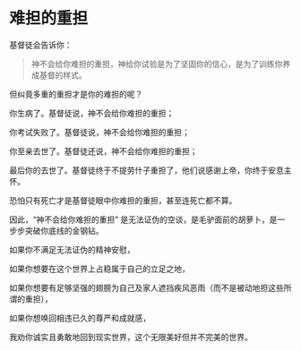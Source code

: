 # 难担的重担

基督徒会告诉你：

> 神不会给你难担的重担，神给你试验是为了坚固你的信心，是为了训练你养成基督的样式。

但纠竟多重的重担才是你的难担的呢？

你生病了。基督徒说，神不会给你难担的重担；

你考试失败了。基督徒说，神不会给你难担的重担；

你至亲去世了。基督徒还说，神不会给你难担的重担；

最后你的去世了。基督徒终于不提劳什子重担了，他们说感谢上帝，你终于安息主怀。

恐怕只有死亡才是基督徒眼中你难担的重担，甚至连死亡都不算。

因此，“神不会给你难担的重担” 是无法证伪的空谈，是毛驴面前的胡萝卜，是一步步突破你底线的金钢钻。

如果你不满足无法证伪的精神安慰，

如果你想要在这个世界上占稳属于自己的立足之地，

如果你想要有足够坚强的翅膀为自己及家人遮挡疾风恶雨（而不是被动地担这些所谓的重担），

如果你想唤回相违已久的尊严和成就感，

我劝你诚实且勇敢地回到现实世界，这个无限美好但并不完美的世界。